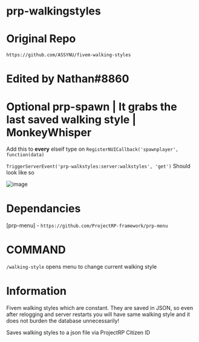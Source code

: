 # prp-walkingstyles

# Original Repo 
```https://github.com/ASSYNU/fivem-walking-styles```

# Edited by Nathan#8860

# Optional prp-spawn | It grabs the last saved walking style | MonkeyWhisper

Add this to **every** elseif type on 
```RegisterNUICallback('spawnplayer', function(data)```

```TriggerServerEvent('prp-walkstyles:server:walkstyles', 'get')```
Should look like so

![image](https://user-images.githubusercontent.com/82112471/146123426-ad7ba57c-fe5e-487f-a33f-ee0f844a8602.png)

# Dependancies
[prp-menu] - ```https://github.com/ProjectRP-framework/prp-menu```

# COMMAND
```/walking-style``` opens menu to change current walking style

# Information
Fivem walking styles which are constant. They are saved in JSON, so even after relogging and server restarts you will have same walking style and it does not burden the database unnecessarily!

Saves walking styles to a json file via ProjectRP Citizen ID
